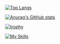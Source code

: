 [![Top Langs](https://github-readme-stats.vercel.app/api/top-langs/?username=UCHIDA-AKIRA018&count_private=true
)](https://github.com/anuraghazra/github-readme-stats)

[![Anurag's GitHub stats](https://github-readme-stats.vercel.app/api?username=UCHIDA-AKIRA018
)](https://github.com/anuraghazra/github-readme-stats)

[![trophy](https://github-profile-trophy.vercel.app/?username=UCHIDA-AKIRA018)](https://github.com/ryo-ma/github-profile-trophy)

[![My Skills](https://skillicons.dev/icons?i=js,html,css,vue,react,docker,py,pytorch,vscode)](https://skillicons.dev)
